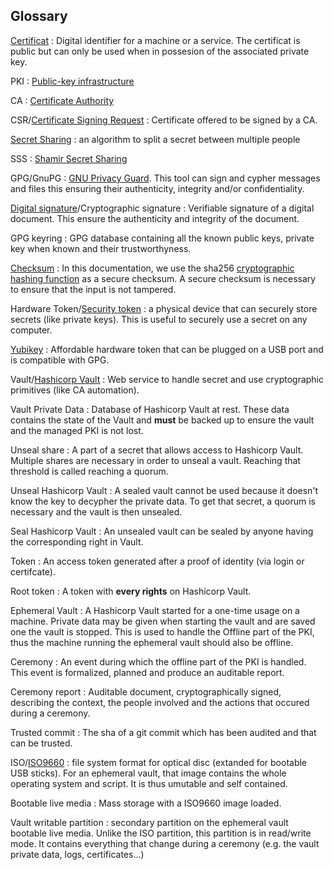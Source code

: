 ## Glossary

[Certificat](https://en.wikipedia.org/wiki/Public_key_certificate) : Digital identifier for a machine or a service. The certificat is public but can only be used when in possesion of the associated private key. 

PKI : [Public-key infrastructure](https://en.wikipedia.org/wiki/Public_key_infrastructure)

CA : [Certificate Authority](https://en.wikipedia.org/wiki/Certificate_authority)

CSR/[Certificate Signing Request](https://en.wikipedia.org/wiki/Certificate_signing_request) : Certificate offered to be signed by a CA. 

[Secret Sharing](https://en.wikipedia.org/wiki/Secret_sharing) : an algorithm to split a secret between multiple people 

SSS : [Shamir Secret Sharing](https://en.wikipedia.org/wiki/Shamir%27s_secret_sharing)

GPG/GnuPG : [GNU Privacy Guard](https://en.wikipedia.org/wiki/GNU_Privacy_Guard). This tool can sign and cypher messages and files this ensuring their authenticity, integrity and/or confidentiality.

[Digital signature](https://en.wikipedia.org/wiki/Digital_signature)/Cryptographic signature : Verifiable signature of a digital document. This ensure the authenticity and integrity of the document.

GPG keyring : GPG database containing all the known public keys, private key when known and their trustworthyness.

[Checksum](https://en.wikipedia.org/wiki/Checksum) : In this documentation, we use the sha256 [cryptographic hashing function](https://en.wikipedia.org/wiki/Cryptographic_hash_function) as a secure checksum. A secure checksum is necessary to ensure that the input is not tampered.

Hardware Token/[Security token](https://en.wikipedia.org/wiki/Security_token) : a physical device that can securely store secrets (like private keys). This is useful to securely use a secret on any computer.

[Yubikey](https://en.wikipedia.org/wiki/YubiKey) : Affordable hardware token that can be plugged on a USB port and is compatible with GPG.

Vault/[Hashicorp Vault](https://github.com/hashicorp/vault) : Web service to handle secret and use cryptographic primitives (like CA automation).

Vault Private Data : Database of Hashicorp Vault at rest. These data contains the state of the Vault and **must** be backed up to ensure the vault and the managed PKI is not lost.

Unseal share : A part of a secret that allows access to Hashicorp Vault. Multiple shares are necessary in order to unseal a vault. Reaching that threshold is called reaching a quorum.

Unseal Hashicorp Vault : A sealed vault cannot be used because it doesn't know the key to decypher the private data. To get that secret, a quorum is necessary and the vault is then unsealed.

Seal Hashicorp Vault : An unsealed vault can be sealed by anyone having the corresponding right in Vault.

Token : An access token generated after a proof of identity (via login or certifcate).

Root token : A token with **every rights** on Hashicorp Vault.

Ephemeral Vault : A Hashicorp Vault started for a one-time usage on a machine. Private data may be given when starting the vault and are saved one the vault is stopped. This is used to handle the Offline part of the PKI, thus the machine running the ephemeral vault should also be offline.

Ceremony : An event during which the offline part of the PKI is handled. This event is formalized, planned and produce an auditable report.

Ceremony report : Auditable document, cryptographically signed, describing the context, the people involved and the actions that occured during a ceremony.

Trusted commit : The sha of a git commit which has been audited and that can be trusted.

ISO/[ISO9660](https://en.wikipedia.org/wiki/ISO_9660) : file system format for optical disc (extanded for bootable USB sticks).
For an ephemeral vault, that image contains the whole operating system and script. It is thus umutable and self contained.

Bootable live media : Mass storage with a ISO9660 image loaded.

Vault writable partition : secondary partition on the ephemeral vault bootable live media.
Unlike the ISO partition, this partition is in read/write mode.
It contains everything that change during a ceremony (e.g. the vault private data, logs, certificates…)

